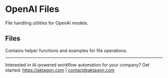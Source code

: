 # OpenAI Files

File handling utilities for OpenAI models.

## Files
Contains helper functions and examples for file operations.

---
Interested in AI-powered workflow automation for your company? Get started: https://aktagon.com | contact@aktagon.com